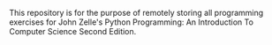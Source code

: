 This repository is for the purpose of remotely storing all programming exercises for John Zelle's Python Programming: An Introduction To Computer Science Second Edition.
